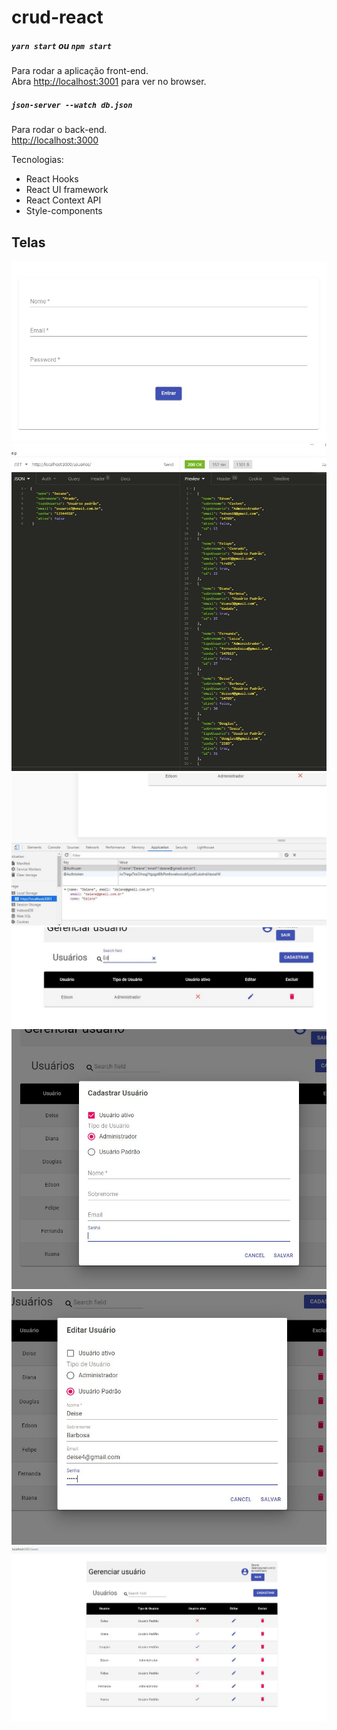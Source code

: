 # crud-react

##### `yarn start` ou `npm start`

Para rodar a aplicação front-end.\
Abra [http://localhost:3001](http://localhost:3001) para ver no browser.

##### `json-server --watch db.json`

Para rodar o back-end.\
[http://localhost:3000](http://localhost:3000)

Tecnologias:

- React Hooks
- React UI framework
- React Context API
- Style-components

## Telas

<p align="center">
    <img alt="form" title="form" src="image/form.JPG">
    <img alt="insomnia" title="insomnia" src="image/backend.JPG">
    <img alt="localstorage" title="localstorage" src="image/localstorage.JPG">
    <img alt="search" title="search" src="image/search.JPG">
    <img alt="cadastrar" title="cadastrar" src="image/cadastrar.JPG">
    <img alt="editar" title="editar" src="image/editar.JPG">
    <img alt="lista" title="lista" src="image/lista.JPG">
</p>